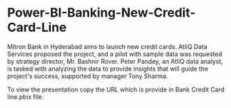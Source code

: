# Power-BI-Banking-New-Credit-Card-Line
Mitron Bank in Hyderabad aims to launch new credit cards. AtliQ Data Services proposed the project, and a pilot with sample data was requested by strategy director, Mr. Bashnir Rover. Peter Pandey, an AtliQ data analyst, is tasked with analyzing the data to provide insights that will guide the project's success, supported by manager Tony Sharma.


To view the presentation copy the URL which is provide in Bank Credit Card line.pbix file.
